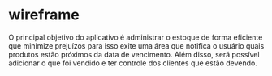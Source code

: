 # wireframe
O principal objetivo do aplicativo é administrar o estoque de forma eficiente que minimize prejuízos para isso exite uma área que notifica o usuário quais produtos estão próximos da data de vencimento.
Além disso, será possível adicionar o que foi vendido e ter controle dos clientes que estão devendo. 
